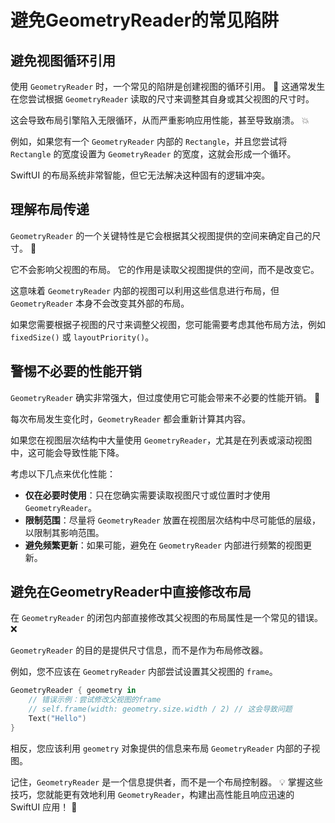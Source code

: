﻿# 避免GeometryReader的常见陷阱

## 避免视图循环引用

使用 `GeometryReader` 时，一个常见的陷阱是创建视图的循环引用。 🔄 这通常发生在您尝试根据 `GeometryReader` 读取的尺寸来调整其自身或其父视图的尺寸时。

这会导致布局引擎陷入无限循环，从而严重影响应用性能，甚至导致崩溃。 💥

例如，如果您有一个 `GeometryReader` 内部的 `Rectangle`，并且您尝试将 `Rectangle` 的宽度设置为 `GeometryReader` 的宽度，这就会形成一个循环。

SwiftUI 的布局系统非常智能，但它无法解决这种固有的逻辑冲突。

## 理解布局传递

`GeometryReader` 的一个关键特性是它会根据其父视图提供的空间来确定自己的尺寸。 📏

它不会影响父视图的布局。 它的作用是读取父视图提供的空间，而不是改变它。

这意味着 `GeometryReader` 内部的视图可以利用这些信息进行布局，但 `GeometryReader` 本身不会改变其外部的布局。

如果您需要根据子视图的尺寸来调整父视图，您可能需要考虑其他布局方法，例如 `fixedSize()` 或 `layoutPriority()`。

## 警惕不必要的性能开销

`GeometryReader` 确实非常强大，但过度使用它可能会带来不必要的性能开销。 🐢

每次布局发生变化时，`GeometryReader` 都会重新计算其内容。

如果您在视图层次结构中大量使用 `GeometryReader`，尤其是在列表或滚动视图中，这可能会导致性能下降。

考虑以下几点来优化性能：

*   **仅在必要时使用**：只在您确实需要读取视图尺寸或位置时才使用 `GeometryReader`。
*   **限制范围**：尽量将 `GeometryReader` 放置在视图层次结构中尽可能低的层级，以限制其影响范围。
*   **避免频繁更新**：如果可能，避免在 `GeometryReader` 内部进行频繁的视图更新。

## 避免在GeometryReader中直接修改布局

在 `GeometryReader` 的闭包内部直接修改其父视图的布局属性是一个常见的错误。 ❌

`GeometryReader` 的目的是提供尺寸信息，而不是作为布局修改器。

例如，您不应该在 `GeometryReader` 内部尝试设置其父视图的 `frame`。

```swift
GeometryReader { geometry in
    // 错误示例：尝试修改父视图的frame
    // self.frame(width: geometry.size.width / 2) // 这会导致问题
    Text("Hello")
}
```

相反，您应该利用 `geometry` 对象提供的信息来布局 `GeometryReader` 内部的子视图。

记住，`GeometryReader` 是一个信息提供者，而不是一个布局控制器。 💡 掌握这些技巧，您就能更有效地利用 `GeometryReader`，构建出高性能且响应迅速的 SwiftUI 应用！ 🚀
